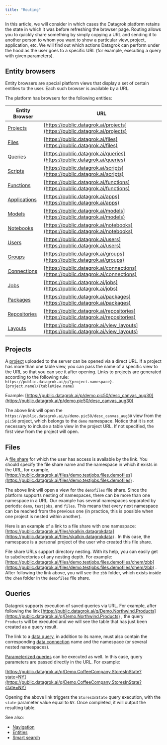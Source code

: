 ```yaml
---
title: "Routing"
---
```


In this article, we will consider in which cases the Datagrok platform retains the state in which it was before
refreshing the browser page. Routing allows you to quickly share something by simply copying a URL and sending it to
another person to whom you want to show a particular view, project, application, etc. We will find out which actions
Datagrok can perform under the hood as the user goes to a specific URL (for example, executing a query with given
parameters).

## Entity browsers

Entity browsers are special platform views that display a set of certain entities to the user. Each such browser is
available by a URL.

The platform has browsers for the following entities:

| Entity Browser                                 | URL                                                                                |
|------------------------------------------------|------------------------------------------------------------------------------------|
| [Projects](project.md)                         | [https://public.datagrok.ai/projects](https://public.datagrok.ai/projects)         |
| [Files](../access/files/files.mdx)              | [https://public.datagrok.ai/files](https://public.datagrok.ai/files)               |
| [Queries](../access/access.md#data-query)             | [https://public.datagrok.ai/queries](https://public.datagrok.ai/queries)           |
| [Scripts](../compute/scripting.md)             | [https://public.datagrok.ai/scripts](https://public.datagrok.ai/scripts)           |
| [Functions](functions/functions.md)             | [https://public.datagrok.ai/functions](https://public.datagrok.ai/functions)       |
| [Applications](../develop/develop.md)          | [https://public.datagrok.ai/apps](https://public.datagrok.ai/apps)                 |
| [Models](../learn/learn.md)      | [https://public.datagrok.ai/models](https://public.datagrok.ai/models)             |
| [Notebooks](../compute/jupyter-notebook.md)    | [https://public.datagrok.ai/notebooks](https://public.datagrok.ai/notebooks)       |
| [Users](../govern/user.md)                     | [https://public.datagrok.ai/users](https://public.datagrok.ai/users)               |
| [Groups](../govern/group.md)                   | [https://public.datagrok.ai/groups](https://public.datagrok.ai/groups)             |
| [Connections](../access/access.md#data-connection)    | [https://public.datagrok.ai/connections](https://public.datagrok.ai/connections)   |
| [Jobs](../access/access.md)                  | [https://public.datagrok.ai/jobs](https://public.datagrok.ai/jobs)                 |
| [Packages](../develop/develop.md)              | [https://public.datagrok.ai/packages](https://public.datagrok.ai/packages)         |
| [Repositories](../develop/develop.md)          | [https://public.datagrok.ai/repositories](https://public.datagrok.ai/repositories) |
| [Layouts](../visualize/view-layout.md)         | [https://public.datagrok.ai/view_layouts](https://public.datagrok.ai/view_layouts) |

## Projects

A [project](project.md) uploaded to the server can be opened via a direct URL. If a project has more than one table
view, you can pass the name of a specific view to the URL so that you can see it after opening. Links to projects are
generated according to the following
rule: `https://public.datagrok.ai/p/{project.namespace}.{project.name}/{tableView.name}`

Example: [https://public.datagrok.ai/p/demo.pic50/desc_canvas_aug30](https://public.datagrok.ai/p/demo.pic50/desc_canvas_aug30)

The above link will open the `https://public.datagrok.ai/p/demo.pic50/desc_canvas_aug30` view from the `pic50` project,
which belongs to the `demo` namespace. Notice that it is not necessary to include a table view in the project URL. If
not specified, the first view from the project will open.

## Files

A [file share](../access/files/files.mdx) for which the user has access is available by the link. You should
specify the file share name and the namespace in which it exists in the URL, for
example, [https://public.datagrok.ai/files/demo.testjobs.files.demofiles](https://public.datagrok.ai/files/demo.testjobs.files.demofiles)
.

The above link will open a view for the `demofiles` file share. Since the platform supports nesting of namespaces, there
can be more than one namespace in a URL. Our example has several namespaces separated by periods: `demo`, `testjobs`,
and `files`. This means that every next namespace can be reached from the previous one (in practice, this is possible
when one project is nested within another).

Here is an example of a link to a file share with one
namespace: [https://public.datagrok.ai/files/skalkin.datagrokdata](https://public.datagrok.ai/files/skalkin.datagrokdata)
. In this case, the namespace is a personal project of the user who created this file share.

File share URLs support directory nesting. With its help, you can easily get to subdirectories of any nesting depth. For
example: [https://public.datagrok.ai/files/demo.testjobs.files.demofiles/chem/zbb](https://public.datagrok.ai/files/demo.testjobs.files.demofiles/chem/zbb)
. After following the link above, you will see the `zbb` folder, which exists inside the `chem`
folder in the `demofiles` file share.

## Queries

Datagrok supports execution of saved queries via URL. For example, after following the
link [https://public.datagrok.ai/q/Demo.Northwind.Products](https://public.datagrok.ai/q/Demo.Northwind.Products)
, the query `Products` will be executed and we will see the table that has just been created as a query result.

The link to a [data query](../access/access.md#data-query), in addition to its name, must also contain the
corresponding [data connection](../access/access.md#data-connection) name and the namespace (or several nested namespaces).

[Parameterized queries](../access/databases/databases.mdx#parameterized-queries) can be executed as well. In this case, query parameters are
passed directly in the URL. For example:

[https://public.datagrok.ai/q/Demo.CoffeeCompany.StoresInState?state=NY](https://public.datagrok.ai/q/Demo.CoffeeCompany.StoresInState?state=NY)

Opening the above link triggers the `StoresInState` query execution, with the `state` parameter value equal to `NY`.
Once completed, it will output the resulting table.

<!--## Applications

Remarkably, routing works for [applications](../develop/how-to/build-an-app.md). They are shipped as part of
a [package](../develop/develop.md) and used by developers as a means to extend the Datagrok platform. An application
link has the following form: `https://public.datagrok.ai/apps/{package.name}/{application.name}`

The application name can be omitted, in which case it follows the same rule as for views, that is, the first application
found in a package is launched. For example, the following
link [https://public.datagrok.ai/apps/UsageAnalysis](https://public.datagrok.ai/apps/UsageAnalysis)
points to the main view of the first application in the `UsageAnalysis` package.

Since Datagrok provides very flexible development tools, each application can define its own routing rules. Let's
illustrate this on a demo
application `Discovery` ([https://public.datagrok.ai/apps/Discovery](https://public.datagrok.ai/apps/Discovery))
. After opening this application, we will see the `Cars` table and the URL will look like
this: [https://public.datagrok.ai/apps/Discovery/cars/All](https://public.datagrok.ai/apps/Discovery/cars/All)
.

![Discovery App All](../uploads/pictures/discovery-app-all.png "Discovery App All")

If we move the mouse cursor to the left screen side, a panel will appear where we can select a filter by car
manufacturer:

![Discovery App Filter](../uploads/gifs/discovery-app.gif "Discovery App Filter")

We can see that the URL changed after the filter was applied. If we now follow this
URL [https://public.datagrok.ai/apps/Discovery/cars/Honda](https://public.datagrok.ai/apps/Discovery/cars/Honda)
, we will go back to the filtered table.-->

See also:

* [Navigation](navigation.md)
* [Entities](objects.md)
* [Smart search](smart-search.md)
